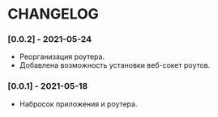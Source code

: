 # CHANGELOG

### [0.0.2] - 2021-05-24

* Реорганизация роутера.
* Добавлена возможность установки веб-сокет роутов.


### [0.0.1] - 2021-05-18

* Набросок приложения и роутера.
